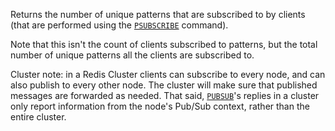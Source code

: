 Returns the number of unique patterns that are subscribed to by clients (that are performed using the [`PSUBSCRIBE`](/commands/psubscribe) command).

Note that this isn't the count of clients subscribed to patterns, but the total number of unique patterns all the clients are subscribed to.

Cluster note: in a Redis Cluster clients can subscribe to every node, and can also publish to every other node. The cluster will make sure that published messages are forwarded as needed. That said, [`PUBSUB`](/commands/pubsub)'s replies in a cluster only report information from the node's Pub/Sub context, rather than the entire cluster.

